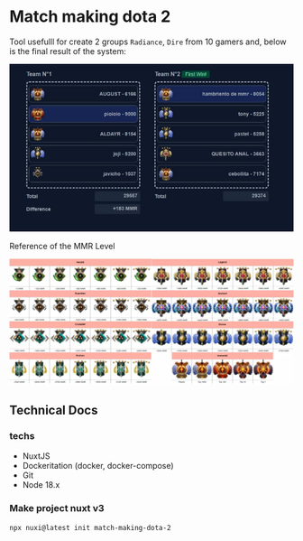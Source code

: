 # Match making dota 2

Tool usefulll for create 2 groups `Radiance`, `Dire` from
10 gamers and, below is the final result of the system:

![Resultado armado de equipos dota 2 con diferencia de MMR](./README/resultado-armado-de-equipos-dota-2-con-diferencia-de-MMR.jpg)


Reference of the MMR Level

![Medallas MMR dota 2](./README/medallas-MMR-dota-2.jpg)


## Technical Docs

### techs

- NuxtJS
- Dockeritation (docker, docker-compose)
- Git
- Node 18.x

### Make project nuxt v3

    npx nuxi@latest init match-making-dota-2

